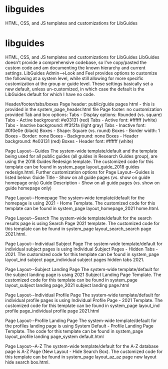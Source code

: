 # libguides
HTML, CSS, and JS templates and customizations for LibGuides
# libguides
HTML, CSS, and JS templates and customizations for LibGuides
LibGuides doesn't provide a comprehensive codebase, so I've copy/pasted the custom code and am documenting the known hierarchy and current settings.
LibGuides Admin-->Look and Feel provides options to customize the following at a system level, while still allowing for more specific customization at the group or guide level. These settings basically set a new default, unless un-customized, in which case the default is the LibGuides default for which I have no code.

Header/footer/tabs/boxes
    Page header: public/guide pages html - this is provided in the system_page_header.html file
    Page footer: no customization provided
    Tab and box options:
    Tabs - Display options: Rounded (vs. square)
    Tabs - Active background: #e03131 (red)
    Tabs - Active font: #ffffff (white)
    Tabs - Inactive background: #f3f2fa (light gray)
    Tabs - Inactive font: #0f0e0e (black)
    Boxes - Shape: Square (vs. round)
    Boxes - Border width: 1
    Boxes - Border: none
    Boxes - Background: none
    Boxes - Header background: #e03131 (red)
    Boxes - Header font: #ffffff (white)

Page Layout--Guides
    The system-wide template/default and the template being used for all public guides (all guides in Research Guides group), are using the 2018 Guides Redesign template. The customized code for this template can be found in system_page layout_guide_2018 guides redesign.html. Further customization options for Page Layout--Guides is listed below:
    Guide Title - Show on all guide pages (vs. show on guide homepage only)
    Guide Description - Show on all guide pages (vs. show on guide homepage only)

Page Layout--Homepage
    The system-wide template/default for the homepage is using 2021 - Home Template. The customized code for this template can be found in system_page layout_homepage_2021 home.html.

Page Layout--Search
    The system-wide template/default for the search results page is using Search Page 2021 template. The customized code for this template can be found in system_page layout_search_search page 2021.html.

Page Layout--Individual Subject Page
    The system-wide template/default for individual subject pages is using Individual Subject Pages - Hidden Tabs - 2021. The customized code for this template can be found in system_page layout_ind subject page_individual subject pages hidden tabs 2021.

Page Layout--Subject Landing Page
    The system-wide template/default for the subject landing page is using 2021 Subject Landing Page Template. The customized code for this template can be found in system_page layout_subject landing page_2021 subject landing page.html

Page Layout--Individual Profile Page
    The system-wide template/default for individual profile pages is using Individual Profile Page - 2021 Template. The customized code for this template can be found in system_page layout_ind profile page_individual profile page 2021.html

Page Layout--Profile Landing Page
    The system-wide template/default for the profiles landing page is using System Default - Profile Landing Page Template. The code for this template can be found in system_page layout_profile landing page_system default.html

Page Layout--A-Z
    The system-wide template/default for the A-Z database page is A-Z Page (New Layout - Hide Search Box). The customized code for this template can be found in system_page layout_az_az page new layout hide search box.html.